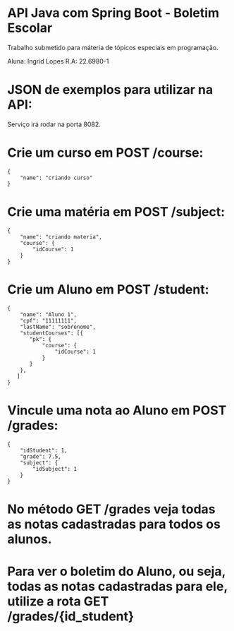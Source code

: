# API Java com Spring Boot - Boletim Escolar
Trabalho submetido para máteria de tópicos especiais em programação.

Aluna: Ingrid Lopes R.A: 22.6980-1

# JSON de exemplos para utilizar na API:

Serviço irá rodar na porta 8082.

# Crie um curso em POST /course: 

```
{
    "name": "criando curso"
}
```

# Crie uma matéria em POST /subject:

```
{
    "name": "criando materia",
    "course": {
        "idCourse": 1
    }
}
```

# Crie um Aluno em POST /student:
```
{
    "name": "Aluno 1",
    "cpf": "11111111",
    "lastName": "sobrenome",
    "studentCourses": [{
       "pk": {
           "course": {
               "idCourse": 1
           }
       }
    }, 
   ]
}
```
# Vincule uma nota ao Aluno em POST /grades:
```
{
    "idStudent": 1,
    "grade": 7.5,
    "subject": {
        "idSubject": 1
    }
}
```
# No método GET /grades veja todas as notas cadastradas para todos os alunos.
# Para ver o boletim do Aluno, ou seja, todas as notas cadastradas para ele, utilize a rota GET /grades/{id_student}

